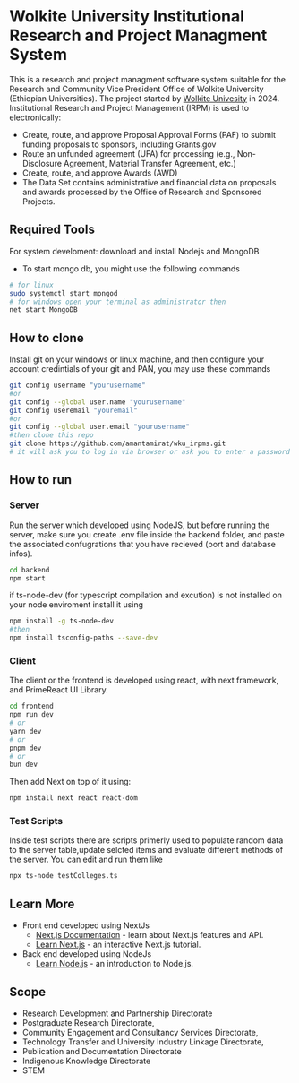 ﻿# Wolkite University Institutional Research and Project Managment System
This is a research and project managment software system suitable for the Research and Community Vice President Office of Wolkite University (Ethiopian Universities). The project started by [Wolkite Univesity](https://www.wku.edu.et) in 2024.
Institutional Research and Project Management (IRPM) is used to electronically:
- Create, route, and approve Proposal Approval Forms (PAF) to submit funding proposals to sponsors, including Grants.gov
- Route an unfunded agreement (UFA) for processing (e.g., Non-Disclosure Agreement, Material Transfer Agreement, etc.)
- Create, route, and approve Awards (AWD)
- The Data Set contains administrative and financial data on proposals and awards processed by the Office of Research and Sponsored Projects.


## Required Tools
For system develoment: download and install Nodejs and MongoDB
- To start mongo db, you might use the following commands
```bash
# for linux 
sudo systemctl start mongod
# for windows open your terminal as administrator then
net start MongoDB
```

## How to clone
Install git on your windows or linux machine, and then configure your account credintials of your git and PAN, you may use these commands
```bash
git config username "yourusername" 
#or
git config --global user.name "yourusername" 
git config useremail "youremail"
#or
git config --global user.email "yourusername" 
#then clone this repo 
git clone https://github.com/amantamirat/wku_irpms.git
# it will ask you to log in via browser or ask you to enter a password (PAN) for PAN use the one you recived.
```

## How to run
### Server
Run the server which developed using NodeJS, but before running the server, make sure you create .env file inside the backend folder, and paste the associated confugrations that you have recieved (port and database infos).
```bash
cd backend
npm start
```
if ts-node-dev (for typescript compilation and excution) is not installed on your node enviroment install it using 
```bash
npm install -g ts-node-dev
#then
npm install tsconfig-paths --save-dev
```
### Client
The client or the frontend is developed using react, with next framework, and PrimeReact UI Library. 
```bash
cd frontend
npm run dev
# or
yarn dev
# or
pnpm dev
# or
bun dev
```
Then add Next on top of it using:
```bash
npm install next react react-dom
```
### Test Scripts 
Inside test scripts there are scripts primerly used to populate random data to the server table,update selcted items and evaluate different methods of the server. You can edit and run them like
```bash
npx ts-node testColleges.ts
```
 

## Learn More
- Front end developed using NextJs
    - [Next.js Documentation](https://nextjs.org/docs) - learn about Next.js features and API.
    - [Learn Next.js](https://nextjs.org/learn) - an interactive Next.js tutorial.
- Back end developed using NodeJs
    - [Learn Node.js](https://nodejs.org/en/learn/getting-started/introduction-to-nodejs) - an introduction to Node.js.

## Scope
- Research Development and Partnership Directorate
- Postgraduate Research Directorate,
- Community Engagement and Consultancy Services Directorate,
- Technology Transfer and University Industry Linkage Directorate,
- Publication and Documentation Directorate
- Indigenous Knowledge Directorate
- STEM




